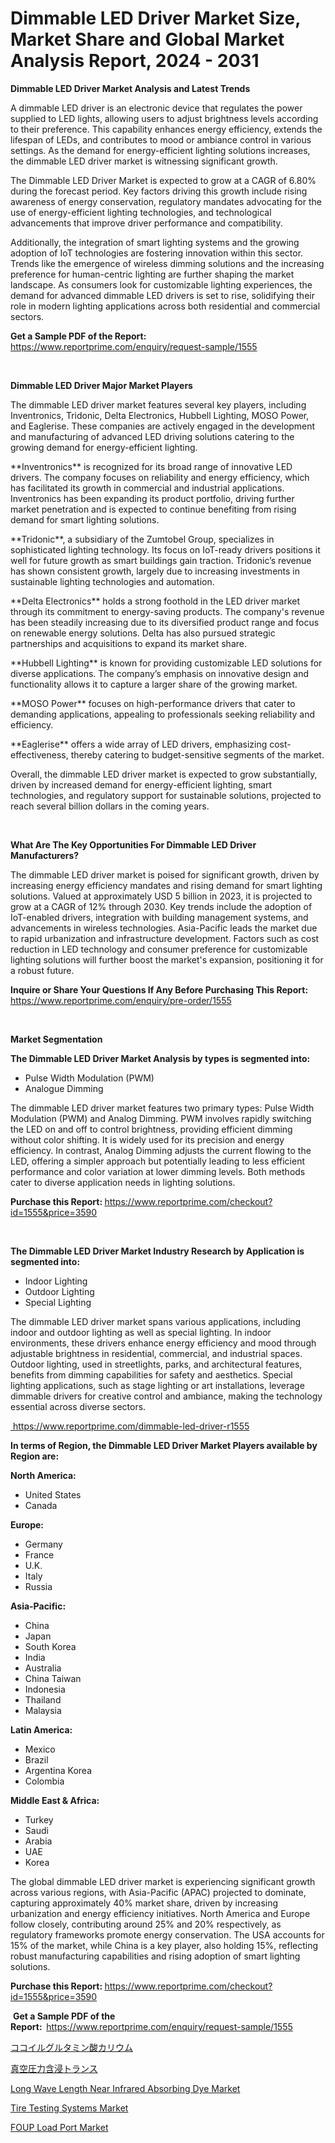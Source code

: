 <p><h1>Dimmable LED Driver Market Size, Market Share and Global Market Analysis Report, 2024 - 2031</h1></p><p><strong>Dimmable LED Driver Market Analysis and Latest Trends</strong></p>
<p><p>A dimmable LED driver is an electronic device that regulates the power supplied to LED lights, allowing users to adjust brightness levels according to their preference. This capability enhances energy efficiency, extends the lifespan of LEDs, and contributes to mood or ambiance control in various settings. As the demand for energy-efficient lighting solutions increases, the dimmable LED driver market is witnessing significant growth.</p><p>The Dimmable LED Driver Market is expected to grow at a CAGR of 6.80% during the forecast period. Key factors driving this growth include rising awareness of energy conservation, regulatory mandates advocating for the use of energy-efficient lighting technologies, and technological advancements that improve driver performance and compatibility. </p><p>Additionally, the integration of smart lighting systems and the growing adoption of IoT technologies are fostering innovation within this sector. Trends like the emergence of wireless dimming solutions and the increasing preference for human-centric lighting are further shaping the market landscape. As consumers look for customizable lighting experiences, the demand for advanced dimmable LED drivers is set to rise, solidifying their role in modern lighting applications across both residential and commercial sectors.</p></p>
<p><strong>Get a Sample PDF of the Report:&nbsp;</strong> <a href="https://www.reportprime.com/enquiry/request-sample/1555">https://www.reportprime.com/enquiry/request-sample/1555</a></p>
<p>&nbsp;</p>
<p><strong>Dimmable LED Driver Major Market Players</strong></p>
<p><p>The dimmable LED driver market features several key players, including Inventronics, Tridonic, Delta Electronics, Hubbell Lighting, MOSO Power, and Eaglerise. These companies are actively engaged in the development and manufacturing of advanced LED driving solutions catering to the growing demand for energy-efficient lighting.</p><p>**Inventronics** is recognized for its broad range of innovative LED drivers. The company focuses on reliability and energy efficiency, which has facilitated its growth in commercial and industrial applications. Inventronics has been expanding its product portfolio, driving further market penetration and is expected to continue benefiting from rising demand for smart lighting solutions.</p><p>**Tridonic**, a subsidiary of the Zumtobel Group, specializes in sophisticated lighting technology. Its focus on IoT-ready drivers positions it well for future growth as smart buildings gain traction. Tridonic’s revenue has shown consistent growth, largely due to increasing investments in sustainable lighting technologies and automation.</p><p>**Delta Electronics** holds a strong foothold in the LED driver market through its commitment to energy-saving products. The company's revenue has been steadily increasing due to its diversified product range and focus on renewable energy solutions. Delta has also pursued strategic partnerships and acquisitions to expand its market share.</p><p>**Hubbell Lighting** is known for providing customizable LED solutions for diverse applications. The company’s emphasis on innovative design and functionality allows it to capture a larger share of the growing market.</p><p>**MOSO Power** focuses on high-performance drivers that cater to demanding applications, appealing to professionals seeking reliability and efficiency. </p><p>**Eaglerise** offers a wide array of LED drivers, emphasizing cost-effectiveness, thereby catering to budget-sensitive segments of the market.</p><p>Overall, the dimmable LED driver market is expected to grow substantially, driven by increased demand for energy-efficient lighting, smart technologies, and regulatory support for sustainable solutions, projected to reach several billion dollars in the coming years.</p></p>
<p>&nbsp;</p>
<p><strong>What Are The Key Opportunities For Dimmable LED Driver Manufacturers?</strong></p>
<p><p>The dimmable LED driver market is poised for significant growth, driven by increasing energy efficiency mandates and rising demand for smart lighting solutions. Valued at approximately USD 5 billion in 2023, it is projected to grow at a CAGR of 12% through 2030. Key trends include the adoption of IoT-enabled drivers, integration with building management systems, and advancements in wireless technologies. Asia-Pacific leads the market due to rapid urbanization and infrastructure development. Factors such as cost reduction in LED technology and consumer preference for customizable lighting solutions will further boost the market's expansion, positioning it for a robust future.</p></p>
<p><strong>Inquire or Share Your Questions If Any Before Purchasing This Report:</strong> <a href="https://www.reportprime.com/enquiry/pre-order/1555">https://www.reportprime.com/enquiry/pre-order/1555</a></p>
<p>&nbsp;</p>
<p><strong>Market Segmentation</strong></p>
<p><strong>The Dimmable LED Driver Market Analysis by types is segmented into:</strong></p>
<p><ul><li>Pulse Width Modulation (PWM)</li><li>Analogue Dimming</li></ul></p>
<p><p>The dimmable LED driver market features two primary types: Pulse Width Modulation (PWM) and Analog Dimming. PWM involves rapidly switching the LED on and off to control brightness, providing efficient dimming without color shifting. It is widely used for its precision and energy efficiency. In contrast, Analog Dimming adjusts the current flowing to the LED, offering a simpler approach but potentially leading to less efficient performance and color variation at lower dimming levels. Both methods cater to diverse application needs in lighting solutions.</p></p>
<p><strong>Purchase this Report:&nbsp;</strong><a href="https://www.reportprime.com/checkout?id=1555&price=3590">https://www.reportprime.com/checkout?id=1555&price=3590</a></p>
<p>&nbsp;</p>
<p><strong>The Dimmable LED Driver Market Industry Research by Application is segmented into:</strong></p>
<p><ul><li>Indoor Lighting</li><li>Outdoor Lighting</li><li>Special Lighting</li></ul></p>
<p><p>The dimmable LED driver market spans various applications, including indoor and outdoor lighting as well as special lighting. In indoor environments, these drivers enhance energy efficiency and mood through adjustable brightness in residential, commercial, and industrial spaces. Outdoor lighting, used in streetlights, parks, and architectural features, benefits from dimming capabilities for safety and aesthetics. Special lighting applications, such as stage lighting or art installations, leverage dimmable drivers for creative control and ambiance, making the technology essential across diverse sectors.</p></p>
<p><a href="https://www.reportprime.com/dimmable-led-driver-r1555">&nbsp;https://www.reportprime.com/dimmable-led-driver-r1555</a></p>
<p><strong>In terms of Region, the Dimmable LED Driver Market Players available by Region are:</strong></p>
<p>
    <p> <strong> North America: </strong>
        <ul>
            <li>United States</li>
            <li>Canada</li>
        </ul>
        </p> 
    <p> <strong> Europe: </strong>
        <ul>
            <li>Germany</li>
            <li>France</li>
            <li>U.K.</li>
            <li>Italy</li>
            <li>Russia</li>
        </ul>
        </p> 
    <p> <strong> Asia-Pacific: </strong>
        <ul>
            <li>China</li>
            <li>Japan</li>
            <li>South Korea</li>
            <li>India</li>
            <li>Australia</li>
            <li>China Taiwan</li>
            <li>Indonesia</li>
            <li>Thailand</li>
            <li>Malaysia</li>
        </ul>
        </p> 
    <p> <strong> Latin America: </strong>
        <ul>
            <li>Mexico</li>
            <li>Brazil</li>
            <li>Argentina Korea</li>
            <li>Colombia</li>
        </ul>
        </p> 
    <p> <strong> Middle East & Africa: </strong>
        <ul>
            <li>Turkey</li>
            <li>Saudi</li>
            <li>Arabia</li>
            <li>UAE</li>
            <li>Korea</li>
        </ul>
    </p>
    </p>
<p><p>The global dimmable LED driver market is experiencing significant growth across various regions, with Asia-Pacific (APAC) projected to dominate, capturing approximately 40% market share, driven by increasing urbanization and energy efficiency initiatives. North America and Europe follow closely, contributing around 25% and 20% respectively, as regulatory frameworks promote energy conservation. The USA accounts for 15% of the market, while China is a key player, also holding 15%, reflecting robust manufacturing capabilities and rising adoption of smart lighting solutions.</p></p>
<p><strong>Purchase this Report: </strong><a href="https://www.reportprime.com/checkout?id=1555&price=3590">https://www.reportprime.com/checkout?id=1555&price=3590</a></p>
<p>&nbsp;<strong>Get a Sample PDF of the Report:&nbsp;&nbsp;</strong><a href="https://www.reportprime.com/enquiry/request-sample/1555">https://www.reportprime.com/enquiry/request-sample/1555</a></p>
<p><strong></strong></p>
<p><p><a href="https://medium.com/@kathleencrooks2003/%E3%83%9D%E3%82%BF%E3%82%B7%E3%82%A6%E3%83%A0%E3%82%B3%E3%82%B3%E3%82%A4%E3%83%AB%E3%82%B0%E3%83%AB%E3%82%BF%E3%83%9F%E3%83%B3%E9%85%B8%E5%B8%82%E5%A0%B4-2024%E5%B9%B4%E3%81%8B%E3%82%892031%E5%B9%B4%E3%81%BE%E3%81%A7%E3%81%AE%E6%9C%9F%E9%96%93%E3%81%AE%E7%94%A3%E6%A5%AD%E5%8B%95%E5%90%91%E3%81%A8%E4%BA%88%E6%B8%AC-e1eb7437a11f">ココイルグルタミン酸カリウム</a></p><p><a href="https://medium.com/@alonzomoenrt8956/%E3%82%B0%E3%83%AD%E3%83%BC%E3%83%90%E3%83%AB%E7%9C%9F%E7%A9%BA%E5%9C%A7%E5%8A%9B%E6%B5%B8%E9%80%8F%E5%A4%89%E5%9C%A7%E5%99%A8%E5%B8%82%E5%A0%B4%E3%81%AE%E5%B0%86%E6%9D%A5%E5%8B%95%E5%90%91-185%E3%83%9A%E3%83%BC%E3%82%B8%E3%81%A7%E3%81%AE2024%E5%B9%B4%E3%81%8B%E3%82%892031%E5%B9%B4%E3%81%BE%E3%81%A7%E3%81%AE%E5%B8%82%E5%A0%B4%E6%B4%9E%E5%AF%9F%E3%81%A8%E5%88%86%E6%9E%90-57eace06d6f0">真空圧力含浸トランス</a></p><p><a href="https://issuu.com/reportprime-2/docs/long-wave-length-near-infrared-abso_64b904822531a9">Long Wave Length Near Infrared Absorbing Dye Market</a></p><p><a href="https://medium.com/@kirstencharrison82024/emerging-opportunities-and-challenges-in-the-global-tire-testing-systems-market-2024-2031-2d3a98799999">Tire Testing Systems Market</a></p><p><a href="https://github.com/mahnoor2003/Market-Research-Report-List-6/blob/main/foup-load-port-market.md">FOUP Load Port Market</a></p></p>